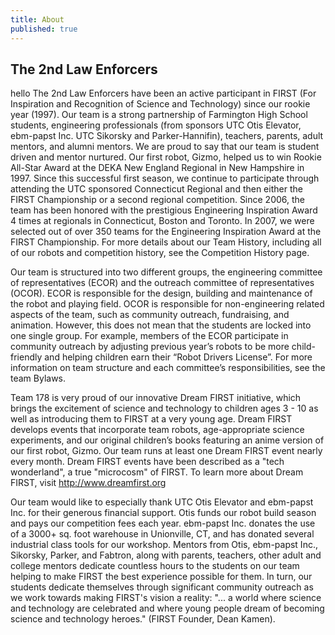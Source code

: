 ```yaml
---
title: About
published: true
---
```


## The 2nd Law Enforcers
hello
The 2nd Law Enforcers have been an active participant in FIRST (For Inspiration and Recognition of Science and Technology) since our rookie year (1997). Our team is a strong partnership of Farmington High School students, engineering professionals (from sponsors UTC Otis Elevator, ebm-papst Inc. UTC Sikorsky and Parker-Hannifin), teachers, parents, adult mentors, and alumni mentors. We are proud to say that our team is student driven and mentor nurtured. Our first robot, Gizmo, helped us to win Rookie All-Star Award at the DEKA New England Regional in New Hampshire in 1997. Since this successful first season, we continue to participate through attending the UTC sponsored Connecticut Regional and then either the FIRST Championship or a second regional competition. Since 2006, the team has been honored with the prestigious Engineering Inspiration Award 4 times at regionals in Connecticut, Boston and Toronto. In 2007, we were selected out of over 350 teams for the Engineering Inspiration Award at the FIRST Championship. For more details about our Team History, including all of our robots and competition history, see the Competition History page.

Our team is structured into two different groups, the engineering committee of representatives (ECOR) and the outreach committee of representatives (OCOR). ECOR is responsible for the design, building and maintenance of the robot and playing field. OCOR is responsible for non-engineering related aspects of the team, such as community outreach, fundraising, and animation. However, this does not mean that the students are locked into one single group. For example, members of the ECOR participate in community outreach by adjusting previous year’s robots to be more child-friendly and helping children earn their “Robot Drivers License”. For more information on team structure and each committee’s responsibilities, see the team Bylaws.

Team 178 is very proud of our innovative Dream FIRST initiative, which brings the excitement of science and technology to children ages 3 - 10 as well as introducing them to FIRST at a very young age. Dream FIRST develops events that incorporate team robots, age-appropriate science experiments, and our original children’s books featuring an anime version of our first robot, Gizmo. Our team runs at least one Dream FIRST event nearly every month. Dream FIRST events have been described as a "tech wonderland", a true "microcosm" of FIRST. To learn more about Dream FIRST, visit http://www.dreamfirst.org

Our team would like to especially thank UTC Otis Elevator and ebm-papst Inc. for their generous financial support. Otis funds our robot build season and pays our competition fees each year. ebm-papst Inc. donates the use of a 3000+ sq. foot warehouse in Unionville, CT, and has donated several industrial class tools for our workshop. Mentors from Otis, ebm-papst Inc., Sikorsky, Parker, and Fabtron, along with parents, teachers, other adult and college mentors dedicate countless hours to the students on our team helping to make FIRST the best experience possible for them. In turn, our students dedicate themselves through significant community outreach as we work towards making FIRST's vision a reality: "... a world where science and technology are celebrated and where young people dream of becoming science and technology heroes." (FIRST Founder, Dean Kamen).
